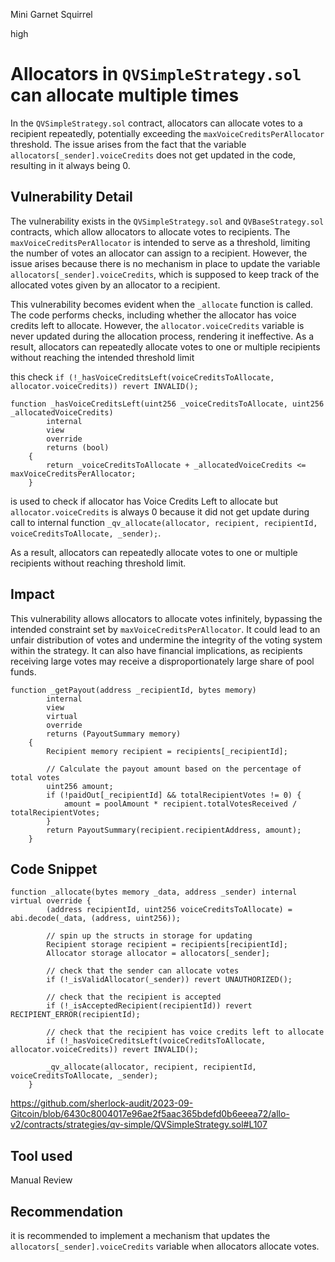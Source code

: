 Mini Garnet Squirrel

high

# Allocators in `QVSimpleStrategy.sol` can allocate multiple times
In the `QVSimpleStrategy.sol` contract, allocators can allocate votes to a recipient repeatedly, potentially exceeding the `maxVoiceCreditsPerAllocator` threshold. The issue arises from the fact that the variable `allocators[_sender].voiceCredits` does not get updated in the code, resulting in it always being 0.
 

## Vulnerability Detail
The vulnerability exists in the `QVSimpleStrategy.sol` and `QVBaseStrategy.sol` contracts, which allow allocators to allocate votes to recipients. The `maxVoiceCreditsPerAllocator` is intended to serve as a threshold, limiting the number of votes an allocator can assign to a recipient. However, the issue arises because there is no mechanism in place to update the variable `allocators[_sender].voiceCredits`, which is supposed to keep track of the allocated votes given by an allocator to a recipient.

This vulnerability becomes evident when the `_allocate` function is called. The code performs checks, including whether the allocator has voice credits left to allocate. However, the `allocator.voiceCredits` variable is never updated during the allocation process, rendering it ineffective. As a result, allocators can repeatedly allocate votes to one or multiple recipients without reaching the intended threshold limit

this check `if (!_hasVoiceCreditsLeft(voiceCreditsToAllocate, allocator.voiceCredits)) revert INVALID();` 
```solidity
function _hasVoiceCreditsLeft(uint256 _voiceCreditsToAllocate, uint256 _allocatedVoiceCredits)
        internal
        view
        override
        returns (bool)
    {
        return _voiceCreditsToAllocate + _allocatedVoiceCredits <= maxVoiceCreditsPerAllocator;
    }
 ```   
is used to check if allocator  has Voice Credits Left to allocate but `allocator.voiceCredits` is always 0 because it did not get update during call to internal function
`_qv_allocate(allocator, recipient, recipientId, voiceCreditsToAllocate, _sender);`.


As a result, allocators can repeatedly allocate votes to one or multiple recipients without reaching threshold limit.
## Impact
This vulnerability allows allocators to allocate votes infinitely, bypassing the intended constraint set by `maxVoiceCreditsPerAllocator`. It could lead to an unfair distribution of votes and undermine the integrity of the voting system within the strategy. It can also have financial implications, as recipients receiving large votes may receive a disproportionately large share of pool funds.
```solidity
function _getPayout(address _recipientId, bytes memory)
        internal
        view
        virtual
        override
        returns (PayoutSummary memory)
    {
        Recipient memory recipient = recipients[_recipientId];

        // Calculate the payout amount based on the percentage of total votes
        uint256 amount;
        if (!paidOut[_recipientId] && totalRecipientVotes != 0) {
            amount = poolAmount * recipient.totalVotesReceived / totalRecipientVotes;
        }
        return PayoutSummary(recipient.recipientAddress, amount);
    }
   ```

## Code Snippet

```solidity 
function _allocate(bytes memory _data, address _sender) internal virtual override {
        (address recipientId, uint256 voiceCreditsToAllocate) = abi.decode(_data, (address, uint256));

        // spin up the structs in storage for updating
        Recipient storage recipient = recipients[recipientId];
        Allocator storage allocator = allocators[_sender];

        // check that the sender can allocate votes
        if (!_isValidAllocator(_sender)) revert UNAUTHORIZED();

        // check that the recipient is accepted
        if (!_isAcceptedRecipient(recipientId)) revert RECIPIENT_ERROR(recipientId);

        // check that the recipient has voice credits left to allocate
        if (!_hasVoiceCreditsLeft(voiceCreditsToAllocate, allocator.voiceCredits)) revert INVALID();

        _qv_allocate(allocator, recipient, recipientId, voiceCreditsToAllocate, _sender);
    }
```
https://github.com/sherlock-audit/2023-09-Gitcoin/blob/6430c8004017e96ae2f5aac365bdefd0b6eeea72/allo-v2/contracts/strategies/qv-simple/QVSimpleStrategy.sol#L107
## Tool used

Manual Review

## Recommendation
it is recommended to implement a mechanism that updates the `allocators[_sender].voiceCredits` variable when allocators allocate votes.